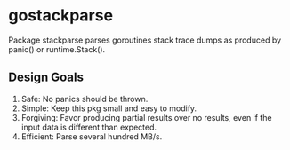 # gostackparse

Package stackparse parses goroutines stack trace dumps as produced by panic() or runtime.Stack().

## Design Goals

1. Safe: No panics should be thrown.
2. Simple: Keep this pkg small and easy to modify.
3. Forgiving: Favor producing partial results over no results, even if the input data is different than expected.
4. Efficient: Parse several hundred MB/s.
